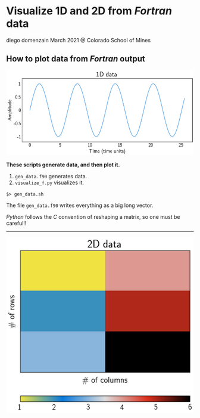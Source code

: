# Visualize 1D and 2D from *Fortran* data
diego domenzain
March 2021 @ Colorado School of Mines

## How to plot data from *Fortran* output

[![](../pics/fortran-1D.png)](./)

__These scripts generate data, and then plot it.__

1. ```gen_data.f90``` generates data.
1. ```visualize_f.py``` visualizes it.

```shell
$> gen_data.sh
```

The file ```gen_data.f90``` writes everything as a big long vector.

*Python* follows the *C* convention of reshaping a matrix, so one must be careful!!

---

[![](../pics/fortran-2D.png)](./)
